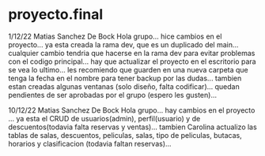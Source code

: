 # proyecto.final

1/12/22 Matias Sanchez De Bock
Hola grupo... 
hice cambios en el proyecto... 
ya esta creada la rama dev, que es un duplicado del main...
cualquier cambio tendria que hacerse en la rama dev para evitar problemas con el codigo principal...
hay que actualizar el proyecto en el escritorio para se vea lo ultimo...
les recomiendo que guarden en una nueva carpeta que tenga la fecha en el nombre para tener backup por las dudas...
tambien estan creadas algunas ventanas (solo diseño, falta codificar)... 
quedan pendientes de ser aprobadas por el grupo (espero les gusten)...

10/12/22 Matias Sanchez De Bock
Hola grupo...
hay cambios en el proyecto ...
ya esta el CRUD de usuarios(admin), perfil(usuario) y de descuentos(todavia falta reservas y ventas)...
tambien Carolina actualizo las tablas de salas, descuentos, peliculas, salas, tipo de peliculas, butacas, horarios y clasificacion (todavia faltan reservas)...


